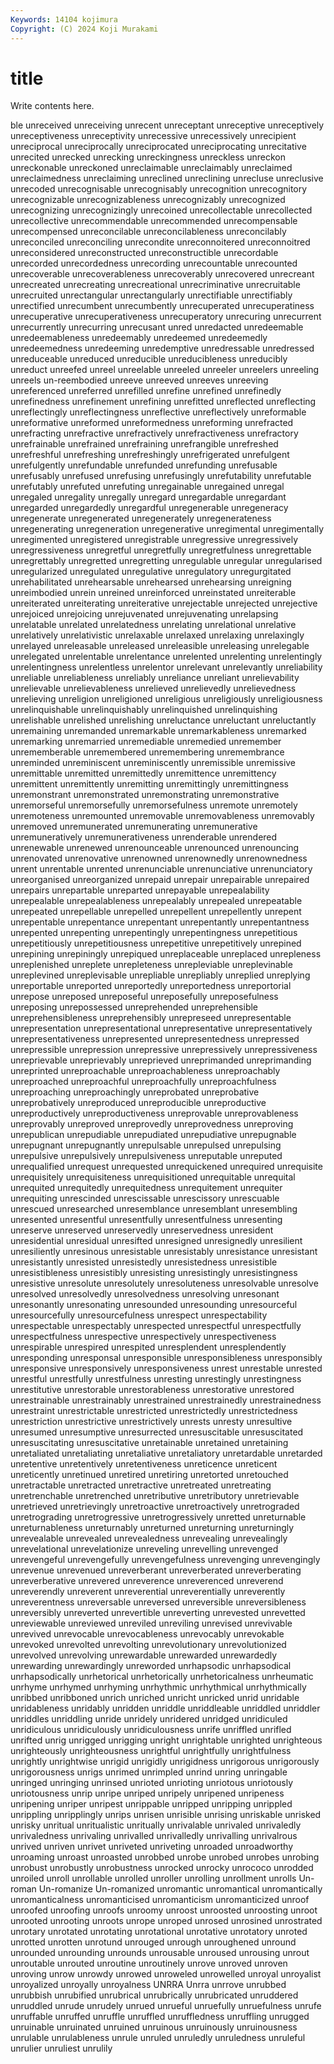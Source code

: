 ```yaml
---
Keywords: 14104 kojimura
Copyright: (C) 2024 Koji Murakami
---
```


# title

Write contents here.



ble unreceived unreceiving unrecent
unreceptant unreceptive unreceptively unreceptiveness unreceptivity unrecessive unrecessively unrecipient unreciprocal unreciprocally
unreciprocated unreciprocating unrecitative unrecited unrecked unrecking unreckingness unreckless unreckon unreckonable
unreckoned unreclaimable unreclaimably unreclaimed unreclaimedness unreclaiming unreclined unreclining unrecluse unreclusive
unrecoded unrecognisable unrecognisably unrecognition unrecognitory unrecognizable unrecognizableness unrecognizably unrecognized unrecognizing
unrecognizingly unrecoined unrecollectable unrecollected unrecollective unrecommendable unrecommended unrecompensable unrecompensed unreconcilable
unreconcilableness unreconcilably unreconciled unreconciling unrecondite unreconnoitered unreconnoitred unreconsidered unreconstructed unreconstructible
unrecordable unrecorded unrecordedness unrecording unrecountable unrecounted unrecoverable unrecoverableness unrecoverably unrecovered
unrecreant unrecreated unrecreating unrecreational unrecriminative unrecruitable unrecruited unrectangular unrectangularly unrectifiable
unrectifiably unrectified unrecumbent unrecumbently unrecuperated unrecuperatiness unrecuperative unrecuperativeness unrecuperatory unrecuring
unrecurrent unrecurrently unrecurring unrecusant unred unredacted unredeemable unredeemableness unredeemably unredeemed
unredeemedly unredeemedness unredeeming unredemptive unredressable unredressed unreduceable unreduced unreducible unreducibleness
unreducibly unreduct unreefed unreel unreelable unreeled unreeler unreelers unreeling unreels
un-reembodied unreeve unreeved unreeves unreeving unreferenced unreferred unrefilled unrefine unrefined
unrefinedly unrefinedness unrefinement unrefining unrefitted unreflected unreflecting unreflectingly unreflectingness unreflective
unreflectively unreformable unreformative unreformed unreformedness unreforming unrefracted unrefracting unrefractive unrefractively
unrefractiveness unrefractory unrefrainable unrefrained unrefraining unrefrangible unrefreshed unrefreshful unrefreshing unrefreshingly
unrefrigerated unrefulgent unrefulgently unrefundable unrefunded unrefunding unrefusable unrefusably unrefused unrefusing
unrefusingly unrefutability unrefutable unrefutably unrefuted unrefuting unregainable unregained unregal unregaled
unregality unregally unregard unregardable unregardant unregarded unregardedly unregardful unregenerable unregeneracy
unregenerate unregenerated unregenerately unregenerateness unregenerating unregeneration unregenerative unregimental unregimentally unregimented
unregistered unregistrable unregressive unregressively unregressiveness unregretful unregretfully unregretfulness unregrettable unregrettably
unregretted unregretting unregulable unregular unregularised unregularized unregulated unregulative unregulatory unregurgitated
unrehabilitated unrehearsable unrehearsed unrehearsing unreigning unreimbodied unrein unreined unreinforced unreinstated
unreiterable unreiterated unreiterating unreiterative unrejectable unrejected unrejective unrejoiced unrejoicing unrejuvenated
unrejuvenating unrelapsing unrelatable unrelated unrelatedness unrelating unrelational unrelative unrelatively unrelativistic
unrelaxable unrelaxed unrelaxing unrelaxingly unrelayed unreleasable unreleased unreleasible unreleasing unrelegable
unrelegated unrelentable unrelentance unrelented unrelenting unrelentingly unrelentingness unrelentless unrelentor unrelevant
unrelevantly unreliability unreliable unreliableness unreliably unreliance unreliant unrelievability unrelievable unrelievableness
unrelieved unrelievedly unrelievedness unrelieving unreligion unreligioned unreligious unreligiously unreligiousness unrelinquishable
unrelinquishably unrelinquished unrelinquishing unrelishable unrelished unrelishing unreluctance unreluctant unreluctantly unremaining
unremanded unremarkable unremarkableness unremarked unremarking unremarried unremediable unremedied unremember unrememberable
unremembered unremembering unremembrance unreminded unreminiscent unreminiscently unremissible unremissive unremittable unremitted
unremittedly unremittence unremittency unremittent unremittently unremitting unremittingly unremittingness unremonstrant unremonstrated
unremonstrating unremonstrative unremorseful unremorsefully unremorsefulness unremote unremotely unremoteness unremounted unremovable
unremovableness unremovably unremoved unremunerated unremunerating unremunerative unremuneratively unremunerativeness unrenderable unrendered
unrenewable unrenewed unrenounceable unrenounced unrenouncing unrenovated unrenovative unrenowned unrenownedly unrenownedness
unrent unrentable unrented unrenunciable unrenunciative unrenunciatory unreorganised unreorganized unrepaid unrepair
unrepairable unrepaired unrepairs unrepartable unreparted unrepayable unrepealability unrepealable unrepealableness unrepealably
unrepealed unrepeatable unrepeated unrepellable unrepelled unrepellent unrepellently unrepent unrepentable unrepentance
unrepentant unrepentantly unrepentantness unrepented unrepenting unrepentingly unrepentingness unrepetitious unrepetitiously unrepetitiousness
unrepetitive unrepetitively unrepined unrepining unrepiningly unrepiqued unreplaceable unreplaced unrepleness unreplenished
unreplete unrepleteness unrepleviable unreplevinable unreplevined unreplevisable unrepliable unrepliably unreplied unreplying
unreportable unreported unreportedly unreportedness unreportorial unrepose unreposed unreposeful unreposefully unreposefulness
unreposing unrepossessed unreprehended unreprehensible unreprehensibleness unreprehensibly unrepreseed unrepresentable unrepresentation unrepresentational
unrepresentative unrepresentatively unrepresentativeness unrepresented unrepresentedness unrepressed unrepressible unrepression unrepressive unrepressively
unrepressiveness unreprievable unreprievably unreprieved unreprimanded unreprimanding unreprinted unreproachable unreproachableness unreproachably
unreproached unreproachful unreproachfully unreproachfulness unreproaching unreproachingly unreprobated unreprobative unreprobatively unreproduced
unreproducible unreproductive unreproductively unreproductiveness unreprovable unreprovableness unreprovably unreproved unreprovedly unreprovedness
unreproving unrepublican unrepudiable unrepudiated unrepudiative unrepugnable unrepugnant unrepugnantly unrepulsable unrepulsed
unrepulsing unrepulsive unrepulsively unrepulsiveness unreputable unreputed unrequalified unrequest unrequested unrequickened
unrequired unrequisite unrequisitely unrequisiteness unrequisitioned unrequitable unrequital unrequited unrequitedly unrequitedness
unrequitement unrequiter unrequiting unrescinded unrescissable unrescissory unrescuable unrescued unresearched unresemblance
unresemblant unresembling unresented unresentful unresentfully unresentfulness unresenting unreserve unreserved unreservedly
unreservedness unresident unresidential unresidual unresifted unresigned unresignedly unresilient unresiliently unresinous
unresistable unresistably unresistance unresistant unresistantly unresisted unresistedly unresistedness unresistible unresistibleness
unresistibly unresisting unresistingly unresistingness unresistive unresolute unresolutely unresoluteness unresolvable unresolve
unresolved unresolvedly unresolvedness unresolving unresonant unresonantly unresonating unresounded unresounding unresourceful
unresourcefully unresourcefulness unrespect unrespectability unrespectable unrespectably unrespected unrespectful unrespectfully unrespectfulness
unrespective unrespectively unrespectiveness unrespirable unrespired unrespited unresplendent unresplendently unresponding unresponsal
unresponsible unresponsibleness unresponsibly unresponsive unresponsively unresponsiveness unrest unrestable unrested unrestful
unrestfully unrestfulness unresting unrestingly unrestingness unrestitutive unrestorable unrestorableness unrestorative unrestored
unrestrainable unrestrainably unrestrained unrestrainedly unrestrainedness unrestraint unrestrictable unrestricted unrestrictedly unrestrictedness
unrestriction unrestrictive unrestrictively unrests unresty unresultive unresumed unresumptive unresurrected unresuscitable
unresuscitated unresuscitating unresuscitative unretainable unretained unretaining unretaliated unretaliating unretaliative unretaliatory
unretardable unretarded unretentive unretentively unretentiveness unreticence unreticent unreticently unretinued unretired
unretiring unretorted unretouched unretractable unretracted unretractive unretreated unretreating unretrenchable unretrenched
unretributive unretributory unretrievable unretrieved unretrievingly unretroactive unretroactively unretrograded unretrograding unretrogressive
unretrogressively unretted unreturnable unreturnableness unreturnably unreturned unreturning unreturningly unrevealable unrevealed
unrevealedness unrevealing unrevealingly unrevelational unrevelationize unreveling unrevelling unrevenged unrevengeful unrevengefully
unrevengefulness unrevenging unrevengingly unrevenue unrevenued unreverberant unreverberated unreverberating unreverberative unrevered
unreverence unreverenced unreverend unreverendly unreverent unreverential unreverentially unreverently unreverentness unreversable
unreversed unreversible unreversibleness unreversibly unreverted unrevertible unreverting unrevested unrevetted unreviewable
unreviewed unreviled unreviling unrevised unrevivable unrevived unrevocable unrevocableness unrevocably unrevokable
unrevoked unrevolted unrevolting unrevolutionary unrevolutionized unrevolved unrevolving unrewardable unrewarded unrewardedly
unrewarding unrewardingly unreworded unrhapsodic unrhapsodical unrhapsodically unrhetorical unrhetorically unrhetoricalness unrheumatic
unrhyme unrhymed unrhyming unrhythmic unrhythmical unrhythmically unribbed unribboned unrich unriched
unricht unricked unrid unridable unridableness unridably unridden unriddle unriddleable unriddled
unriddler unriddles unriddling unride unridely unridered unridged unridiculed unridiculous unridiculously
unridiculousness unrife unriffled unrifled unrifted unrig unrigged unrigging unright unrightable
unrighted unrighteous unrighteously unrighteousness unrightful unrightfully unrightfulness unrightly unrightwise unrigid
unrigidly unrigidness unrigorous unrigorously unrigorousness unrigs unrimed unrimpled unrind unring
unringable unringed unringing unrinsed unrioted unrioting unriotous unriotously unriotousness unrip
unripe unriped unripely unripened unripeness unripening unriper unripest unrippable unripped
unripping unrippled unrippling unripplingly unrips unrisen unrisible unrising unriskable unrisked
unrisky unritual unritualistic unritually unrivalable unrivaled unrivaledly unrivaledness unrivaling unrivalled
unrivalledly unrivalling unrivalrous unrived unriven unrivet unriveted unriveting unroaded unroadworthy
unroaming unroast unroasted unrobbed unrobe unrobed unrobes unrobing unrobust unrobustly
unrobustness unrocked unrocky unrococo unrodded unroiled unroll unrollable unrolled unroller
unrolling unrollment unrolls Un-roman Un-romanize Un-romanized unromantic unromantical unromantically unromanticalness
unromanticised unromanticism unromanticized unroof unroofed unroofing unroofs unroomy unroost unroosted
unroosting unroot unrooted unrooting unroots unrope unroped unrosed unrosined unrostrated
unrotary unrotated unrotating unrotational unrotative unrotatory unroted unrotted unrotten unrotund
unrouged unrough unroughened unround unrounded unrounding unrounds unrousable unroused unrousing
unrout unroutable unrouted unroutine unroutinely unrove unroved unroven unroving unrow
unrowdy unrowed unroweled unrowelled unroyal unroyalist unroyalized unroyally unroyalness UNRRA
Unrra unrrove unrubbed unrubbish unrubified unrubrical unrubrically unrubricated unruddered unruddled
unrude unrudely unrued unrueful unruefully unruefulness unrufe unruffable unruffed unruffle
unruffled unruffledness unruffling unrugged unruinable unruinated unruined unruinous unruinously unruinousness
unrulable unrulableness unrule unruled unruledly unruledness unruleful unrulier unruliest unrulily
